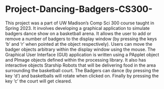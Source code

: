 # Project-Dancing-Badgers-CS300-
This project was a part of UW Madison’s Comp Sci 300 course taught in Spring 2023. It involves developing a graphical application to simulate badgers dance show on a basketball arena. It allows the user to add or remove a number of badgers to the display window (by pressing the keys ‘b’ and ‘r’ when pointed at the object respectively).
Users can move the badger objects arbitrary within the display window using the mouse. The Graphical User Interface (GUI) application is written using a PApplet object and PImage objects defined within the processing library. It also has interactive objects Starship Robots that will be delivering food in the area surrounding the basketball court. The Badgers can dance (by pressing the key ‘d’) and basketballs will rotate when clicked on. Finally by pressing the key ‘c’ the court will get cleared.
